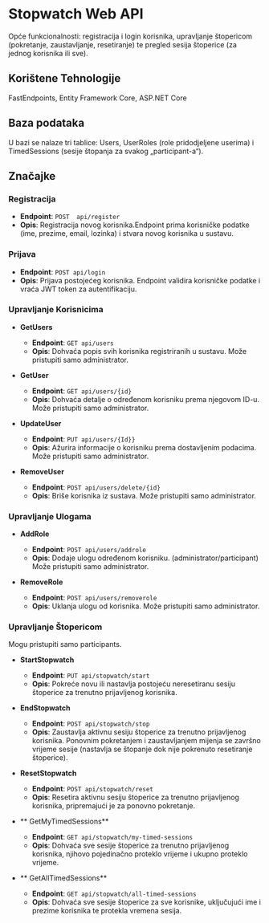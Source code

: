 # Stopwatch Web API

Opće funkcionalnosti: registracija i login korisnika, upravljanje štopericom (pokretanje, zaustavljanje, resetiranje) te pregled sesija štoperice (za jednog korisnika ili sve).

## Korištene Tehnologije

FastEndpoints, Entity Framework Core, ASP.NET Core

## Baza podataka

U bazi se nalaze tri tablice: Users, UserRoles (role pridodjeljene userima) i TimedSessions (sesije štopanja za svakog „participant-a“).

## Značajke

### Registracija

- **Endpoint**: `POST  api/register`
- **Opis**: Registracija novog korisnika.Endpoint prima korisničke podatke (ime, prezime, email, lozinka) i stvara novog korisnika u sustavu.

### Prijava

- **Endpoint**: `POST api/login`
- **Opis**: Prijava postojećeg korisnika. Endpoint validira korisničke podatke i vraća JWT token za autentifikaciju.

### Upravljanje Korisnicima

- **GetUsers**
   - **Endpoint**: `GET api/users`
   - **Opis**: Dohvaća popis svih korisnika registriranih u sustavu. Može pristupiti samo administrator.

- **GetUser**
   - **Endpoint**: `GET api/users/{id}`
   - **Opis**: Dohvaća detalje o određenom korisniku prema njegovom ID-u. Može pristupiti samo administrator.

- **UpdateUser**
   - **Endpoint**: `PUT api/users/{Id}}`
   - **Opis**: Ažurira informacije o korisniku prema dostavljenim podacima. Može pristupiti samo administrator.

- **RemoveUser**
   - **Endpoint**: `POST api/users/delete/{id}`
   - **Opis**: Briše korisnika iz sustava. Može pristupiti samo administrator.

### Upravljanje Ulogama

- **AddRole**
   - **Endpoint**: `POST api/users/addrole`
   - **Opis**: Dodaje ulogu određenom korisniku. (administrator/participant) Može pristupiti samo administrator.

- **RemoveRole**
   - **Endpoint**: `POST api/users/removerole`
   - **Opis**: Uklanja ulogu od korisnika. Može pristupiti samo administrator.

### Upravljanje Štopericom

Mogu pristupiti samo participants.

- **StartStopwatch**
   - **Endpoint**: `PUT api/stopwatch/start`
   - **Opis**: Pokreće novu ili nastavlja postojeću neresetiranu sesiju štoperice za trenutno prijavljenog korisnika.

- **EndStopwatch**
   - **Endpoint**: `POST api/stopwatch/stop`
   - **Opis**: Zaustavlja aktivnu sesiju štoperice za trenutno prijavljenog korisnika. Ponovnim pokretanjem i zaustavljanjem mijenja se završno vrijeme sesije (nastavlja se štopanje dok nije pokrenuto resetiranje štoperice).

- **ResetStopwatch**
   - **Endpoint**: `POST api/stopwatch/reset`
   - **Opis**: Resetira aktivnu sesiju štoperice za trenutno prijavljenog korisnika, pripremajući je za ponovno pokretanje.

- ** GetMyTimedSessions**
   - **Endpoint**: `GET api/stopwatch/my-timed-sessions`
   - **Opis**: Dohvaća sve sesije štoperice za trenutno prijavljenog korisnika, njihovo pojedinačno proteklo vrijeme i ukupno proteklo vrijeme.

- ** GetAllTimedSessions**
   - **Endpoint**: `GET api/stopwatch/all-timed-sessions`
   - **Opis**: Dohvaća sve sesije štoperice za sve korisnike, uključujući ime i prezime korisnika te protekla vremena sesija.